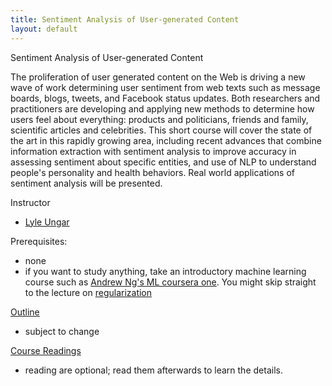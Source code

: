 ```yaml
---
title: Sentiment Analysis of User-generated Content
layout: default
---
```




Sentiment Analysis of User-generated Content

The proliferation of user generated content on the Web is driving a
new wave of work determining user sentiment from web texts such as
message boards, blogs, tweets, and Facebook status updates. Both
researchers and practitioners are developing and applying new methods
to determine how users feel about everything: products and
politicians, friends and family, scientific articles and
celebrities. This short course will cover the state of the art in this
rapidly growing area, including recent advances that combine
information extraction with sentiment analysis to improve accuracy in
assessing sentiment about specific entities, and use of NLP to
understand people's personality and health behaviors.
Real world applications of sentiment analysis will be presented.

Instructor
 -  [Lyle Ungar](http://www.cis.upenn.edu/~ungar/)

Prerequisites: 
  - none
  - if you want to study anything, take an introductory machine learning course such as
    [Andrew Ng's ML coursera one](https://www.coursera.org/learn/machine-learning#syllabus).
    You might skip straight to the lecture on [regularization](https://www.youtube.com/watch?v=nmHNXsDPPFQ)


[Outline](outline.md)
 - subject to change

[Course Readings](readings.md)
  - reading are optional; read them afterwards to learn the details.

